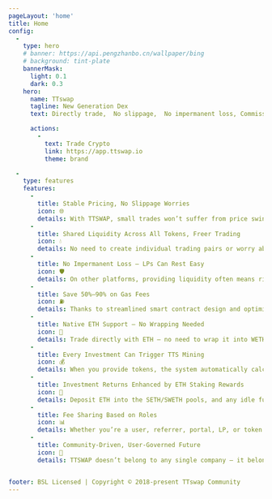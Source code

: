 ```yaml
---
pageLayout: 'home'
title: Home
config:
  -
    type: hero
    # banner: https://api.pengzhanbo.cn/wallpaper/bing
    # background: tint-plate
    bannerMask:
      light: 0.1
      dark: 0.3
    hero:
      name: TTswap
      tagline: New Generation Dex
      text: Directly trade,  No slippage,  No impermanent loss, Commission allocation by role, Lower gas

      actions:
        -
          text: Trade Crypto
          link: https://app.ttswap.io
          theme: brand

  -
    type: features
    features:
      -
        title: Stable Pricing, No Slippage Worries
        icon: 🌐
        details: With TTSWAP, small trades won’t suffer from price swings. What you see is what you get — making your trading experience more predictable and controlled.
      -
        title: Shared Liquidity Across All Tokens, Freer Trading
        icon: 💧
        details: No need to create individual trading pairs or worry about “low liquidity.” TTSWAP enables all pairs to share a unified super pool for the same token, resulting in faster and smoother trades.
      -
        title: No Impermanent Loss — LPs Can Rest Easy
        icon: 🛡️
        details: On other platforms, providing liquidity often means risking losses due to price fluctuations — known as impermanent loss. TTSWAP’s mechanism effectively avoids this, so your assets stay safe.
      -
        title: Save 50%–90% on Gas Fees
        icon: ⛽
        details: Thanks to streamlined smart contract design and optimized logic, every transaction on TTSWAP saves you real money on gas — significantly more efficient than traditional platforms.
      -
        title: Native ETH Support — No Wrapping Needed
        icon: 🔁
        details: Trade directly with ETH — no need to wrap it into WETH first. It’s faster and more convenient, all in one step.
      -
        title: Every Investment Can Trigger TTS Mining
        icon: 💰
        details: When you provide tokens, the system automatically calculates your contribution’s value and initiates secondary mining — earning you extra TTS rewards.
      -
        title: Investment Returns Enhanced by ETH Staking Rewards
        icon: 🌱
        details: Deposit ETH into the SETH/SWETH pools, and any idle funds will be automatically staked via Rocketpool — earning an additional 3–5% APY.
      -
        title: Fee Sharing Based on Roles 
        icon: 📊
        details: Whether you’re a user, referrer, portal, LP, or token project — you get a share of the trading fees. Everyone benefits and can participate.
      -
        title: Community-Driven, User-Governed Future
        icon: 👥
        details: TTSWAP doesn’t belong to any single company — it belongs to the community. Its direction and reward mechanisms are guided by community consensus.


footer: BSL Licensed | Copyright © 2018-present TTswap Community 
---
```

